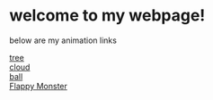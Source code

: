 <h1> welcome to my webpage! </h1>
<p> below are my animation links </p>

<a href = "tree.html"> tree </a>
<br>
<a href = "CLOUD.html"> cloud </a>
<br>
<a href = "ball.html"> ball </a>
<br> 
<a href = "FlappyMonster.html"> Flappy Monster </a>
